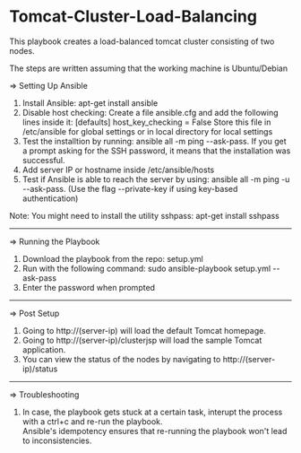 # Tomcat-Cluster-Load-Balancing

This playbook creates a load-balanced tomcat cluster consisting of two nodes.

The steps are written assuming that the working machine is Ubuntu/Debian

=> Setting Up Ansible  
1) Install Ansible: apt-get install ansible  
2) Disable host checking: 
   Create a file ansible.cfg and add the following lines inside it: 
     [defaults]
     host_key_checking = False
   Store this file in /etc/ansible for global settings or in local directory for   local settings
3) Test the installtion by running: ansible all -m ping --ask-pass. If you get a prompt asking for the SSH password, it means that the installation was successful.  
4) Add server IP or hostname inside /etc/ansible/hosts  
5) Test if Ansible is able to reach the server by using: ansible all -m ping -u <server-username> --ask-pass. (Use the flag --private-key if using key-based authentication)  

Note: You might need to install the utility sshpass: apt-get install sshpass

------------------------------------------------------------------------

=> Running the Playbook  
1) Download the playbook from the repo: setup.yml  
2) Run with the following command: sudo ansible-playbook setup.yml --ask-pass  
3) Enter the password when prompted

------------------------------------------------------------------------

=> Post Setup  
1) Going to http://(server-ip) will load the default Tomcat homepage.  
2) Going to http://(server-ip)/clusterjsp will load the sample Tomcat application.  
2) You can view the status of the nodes by navigating to http://(server-ip)/status  

------------------------------------------------------------------------

=> Troubleshooting  
1) In case, the playbook gets stuck at a certain task, interupt the process with a ctrl+c and re-run the playbook.  
Ansible's idempotency ensures that re-running the playbook won't lead to inconsistencies.  

